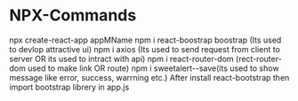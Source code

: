 # NPX-Commands
npx create-react-app appMName
npm i react-boostrap  boostrap (Its used to devlop attractive ui)
npm i axios (Its used to send request from client to server OR its used to intract with api)
npm i react-router-dom (rect-router-dom used to make link OR route)
npm i sweetalert--save(its used to show message like error, success, warrning etc.)
After install react-bootstrap then import bootstrap librery in app.js


